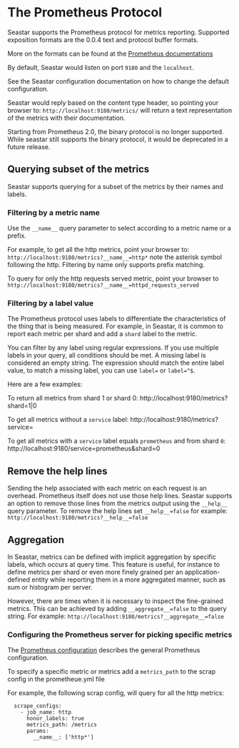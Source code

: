 # The Prometheus Protocol

Seastar supports the Prometheus protocol for metrics reporting.
Supported exposition formats are the 0.0.4 text and protocol buffer formats.

More on the formats can be found at the [Prometheus documentations](https://prometheus.io/docs/instrumenting/exposition_formats/)

By default, Seastar would listen on port `9180` and the `localhost`.

See the Seastar configuration documentation on how to change the default configuration.

Seastar would reply based on the content type header, so pointing your browser to:
`http://localhost:9180/metrics/` will return a text representation of the metrics with their documentation.

Starting from Prometheus 2.0, the binary protocol is no longer supported.
While seastar still supports the binary protocol, it would be deprecated in a future release.

## Querying subset of the metrics
Seastar supports querying for a subset of the metrics by their names and labels.

### Filtering by a metric name
Use the `__name__` query parameter to select according to a metric name or a prefix.

For example, to get all the http metrics, point your browser to:
`http://localhost:9180/metrics?__name__=http*` note the asterisk symbol following the http.
Filtering by name only supports prefix matching.

To query for only the http requests served metric, point your browser to `http://localhost:9180/metrics?__name__=httpd_requests_served`

### Filtering by a label value
The Prometheus protocol uses labels to differentiate the characteristics of the thing that is being measured.
For example, in Seastar, it is common to report each metric per shard and add a `shard` label to the metric.

You can filter by any label using regular expressions. If you use multiple labels in your query, all conditions should be met.
A missing label is considered an empty string. The expression should match the entire label value,
to match a missing label, you can use `label=` or `label=^$`.

Here are a few examples:

To return all metrics from shard 1 or shard 0:
http://localhost:9180/metrics?shard=1|0

To get all metrics without a `service` label:
http://localhost:9180/metrics?service=

To get all metrics with a `service` label equals `prometheus` and from shard `0`:
http://localhost:9180/service=prometheus&shard=0

## Remove the help lines
Sending the help associated with each metric on each request is an overhead.
Prometheus itself does not use those help lines.
Seastar supports an option to remove those lines from the metrics output using the `__help__` query parameter.
To remove the help lines set `__help__=false`
for example:
`http://localhost:9180/metrics?__help__=false`

## Aggregation
In Seastar, metrics can be defined with implicit aggregation by specific labels,
which occurs at query time. This feature is useful, for instance to define metrics
per shard or even more finely grained per an application-defined entity while reporting
them in a more aggregated manner, such as sum or histogram per server.

However, there are times when it is necessary to inspect the fine-grained metrics.
This can be achieved by adding `__aggregate__=false` to the query string. For example:
`http://localhost:9180/metrics?__aggregate__=false`

### Configuring the Prometheus server for picking specific metrics
The [Prometheus configuration](https://prometheus.io/docs/prometheus/1.8/configuration/configuration/) describes the general Prometheus configuration.

To specify a specific metric or metrics add a `metrics_path` to the scrap config in the prometheue.yml file

For example, the following scrap config, will query for all the http metrics:

```
  scrape_configs:
    - job_name: http
      honor_labels: true
      metrics_path: /metrics
      params:
        __name__: ['http*']
``` 

